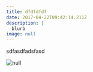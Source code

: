 ```yaml
---
title: dfdfdfdf
date: 2017-04-22T09:42:14.211Z
description: |
  blurb
image: null
---
```


sdfasdfadsfasd

![null](/img/indiehacker-logo.jpg)

